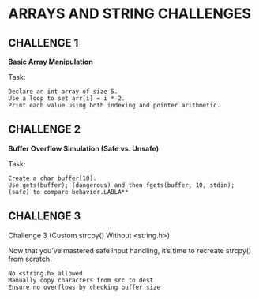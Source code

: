 # ARRAYS AND STRING CHALLENGES 

## CHALLENGE 1

**Basic Array Manipulation**

Task:

    Declare an int array of size 5.
    Use a loop to set arr[i] = i * 2.
    Print each value using both indexing and pointer arithmetic.

## CHALLENGE 2 

**Buffer Overflow Simulation (Safe vs. Unsafe)**

Task:

    Create a char buffer[10].
    Use gets(buffer); (dangerous) and then fgets(buffer, 10, stdin); (safe) to compare behavior.LABLA**


## CHALLENGE 3 

Challenge 3 (Custom strcpy() Without <string.h>)

Now that you’ve mastered safe input handling, it’s time to recreate strcpy() from scratch.

    No <string.h> allowed
    Manually copy characters from src to dest
    Ensure no overflows by checking buffer size
